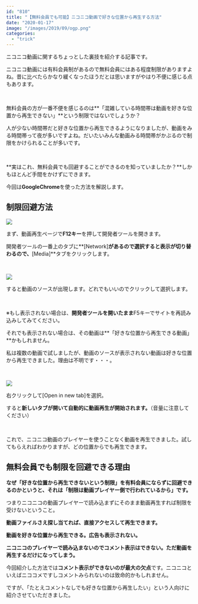 ```yaml
---
id: "810"
title: "【無料会員でも可能】ニコニコ動画で好きな位置から再生する方法"
date: "2020-01-17"
image: "/images/2019/09/ogp.png"
categories: 
  - "trick"
---
```


ニコニコ動画に関するちょっとした裏技を紹介する記事です。

ニコニコ動画には有料会員制があるので無料会員にはある程度制限がありますよね。昔に比べたらかなり緩くなったほうだとは思いますがやはり不便に感じる点もあります。

 

無料会員の方が一番不便を感じるのは**「混雑している時間帯は動画を好きな位置から再生できない」**という制限ではないでしょうか？

人が少ない時間帯だと好きな位置から再生できるようになりましたが、動画をみる時間帯って夜が多いですよね。だいたいみんな動画みる時間帯がかぶるので制限をかけられることが多いです。

 

**実はこれ、無料会員でも回避することができるのを知っていましたか？**しかもほとんど手間をかけずにできます。

今回は**GoogleChrome**を使った方法を解説します。

## 制限回避方法

![](../../assets/images/2020/01/nicovideo_bypass1.png)

まず、動画再生ページで**F12キー**を押して開発者ツールを開きます。

開発者ツールの一番上のタブに**\[Network\]**があるので選択すると表示が切り替わるので、**\[Media\]**タブをクリックします。

 

![](../../assets/images/2020/01/nicovideo_bypass2.png)

すると動画のソースが出現します。どれでもいいのでクリックして選択します。

 

※もし表示されない場合は、**開発者ツールを開いたまま**F5キーでサイトを再読み込みしてみてください。

それでも表示されない場合は、その動画は**「好きな位置から再生できる動画」**かもしれません。

私は複数の動画で試しましたが、動画のソースが表示されない動画は好きな位置から再生できました。理由は不明です・・・。

 

![](../../assets/images/2020/01/nicovideo_bypass3.png)

右クリックして\[Open in new tab\]を選択。

すると**新しいタブが開いて自動的に動画再生が開始されます。**（音量に注意してください）

 

これで、ニコニコ動画のプレイヤーを使うことなく動画を再生できました。試してもらえればわかりますが、どの位置からでも再生できます。

## 無料会員でも制限を回避できる理由

**なぜ「好きな位置から再生できないという制限」を有料会員にならずに回避できるのかというと、それは「制限は動画プレイヤー側で行われているから」です。**

つまりニコニコの動画プレイヤーで読み込まずにそのまま動画再生すれば制限を受けないということ。

**動画ファイルさえ探し当てれば、直接アクセスして再生できます。**

**動画を好きな位置から再生できる。広告も表示されない。**

**ニコニコのプレイヤーで読み込まないのでコメント表示はできない。ただ動画を再生するだけになってしまう。**

今回紹介した方法では**コメント表示ができないのが最大の欠点**です。ニコニコといえばニココメですしコメントみられないのは致命的かもしれません。

ですが、「たとえコメントなしでも好きな位置から再生したい」という人向けに紹介させていただきました。
